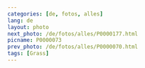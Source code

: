 ```yaml
---
categories: [de, fotos, alles]
lang: de
layout: photo
next_photo: /de/fotos/alles/P0000177.html
picname: P0000073
prev_photo: /de/fotos/alles/P0000070.html
tags: [Grass]
---
```


